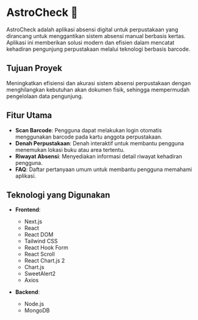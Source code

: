 # AstroCheck 🚀

AstroCheck adalah aplikasi absensi digital untuk perpustakaan yang dirancang untuk menggantikan sistem absensi manual berbasis kertas. Aplikasi ini memberikan solusi modern dan efisien dalam mencatat kehadiran pengunjung perpustakaan melalui teknologi berbasis barcode.

## Tujuan Proyek
Meningkatkan efisiensi dan akurasi sistem absensi perpustakaan dengan menghilangkan kebutuhan akan dokumen fisik, sehingga mempermudah pengelolaan data pengunjung.

## Fitur Utama
- **Scan Barcode**: Pengguna dapat melakukan login otomatis menggunakan barcode pada kartu anggota perpustakaan.  
- **Denah Perpustakaan**: Denah interaktif untuk membantu pengguna menemukan lokasi buku atau area tertentu.  
- **Riwayat Absensi**: Menyediakan informasi detail riwayat kehadiran pengguna.  
- **FAQ**: Daftar pertanyaan umum untuk membantu pengguna memahami aplikasi.

## Teknologi yang Digunakan

- **Frontend**:
  - Next.js
  - React
  - React DOM
  - Tailwind CSS
  - React Hook Form
  - React Scroll
  - React Chart.js 2
  - Chart.js
  - SweetAlert2
  - Axios

- **Backend**:
  - Node.js
  - MongoDB
